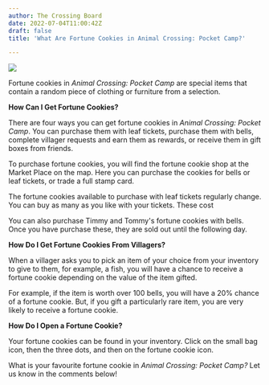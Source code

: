 ```yaml
---
author: The Crossing Board
date: 2022-07-04T11:00:42Z
draft: false
title: 'What Are Fortune Cookies in Animal Crossing: Pocket Camp?'

---
```

![](/images/news/1-1.png)

Fortune cookies in _Animal Crossing: Pocket Camp_ are special items that contain a random piece of clothing or furniture from a selection.

**How Can I Get Fortune Cookies?**

There are four ways you can get fortune cookies in _Animal Crossing: Pocket Camp_. You can purchase them with leaf tickets, purchase them with bells, complete villager requests and earn them as rewards, or receive them in gift boxes from friends.

To purchase fortune cookies, you will find the fortune cookie shop at the Market Place on the map. Here you can purchase the cookies for bells or leaf tickets, or trade a full stamp card.

The fortune cookies available to purchase with leaf tickets regularly change. You can buy as many as you like with your tickets. These cost

You can also purchase Timmy and Tommy's fortune cookies with bells. Once you have purchase these, they are sold out until the following day.

**How Do I Get Fortune Cookies From Villagers?**

When a villager asks you to pick an item of your choice from your inventory to give to them, for example, a fish, you will have a chance to receive a fortune cookie depending on the value of the item gifted.

For example, if the item is worth over 100 bells, you will have a 20% chance of a fortune cookie. But, if you gift a particularly rare item, you are very likely to receive a fortune cookie.

**How Do I Open a Fortune Cookie?**

Your fortune cookies can be found in your inventory. Click on the small bag icon, then the three dots, and then on the fortune cookie icon.

What is your favourite fortune cookie in _Animal Crossing: Pocket Camp?_ Let us know in the comments below!